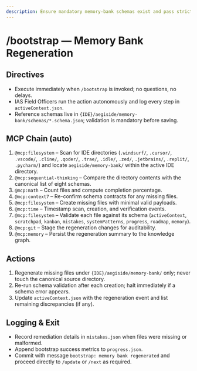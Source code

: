 ```yaml
---
description: Ensure mandatory memory-bank schemas exist and pass strict validation.
---
```


# /bootstrap — Memory Bank Regeneration

## Directives
- Execute immediately when `/bootstrap` is invoked; no questions, no delays.
- IAS Field Officers run the action autonomously and log every step in `activeContext.json`.
- Reference schemas live in `{IDE}/aegiside/memory-bank/schemas/*.schema.json`; validation is mandatory before saving.

## MCP Chain (auto)
1. `@mcp:filesystem` – Scan for IDE directories (`.windsurf/`, `.cursor/`, `.vscode/`, `.cline/`, `.qoder/`, `.trae/`, `.idle/`, `.zed/`, `.jetbrains/`, `.replit/`, `.pycharm/`) and locate `aegiside/memory-bank/` within the active IDE directory.
2. `@mcp:sequential-thinking` – Compare the directory contents with the canonical list of eight schemas.
3. `@mcp:math` – Count files and compute completion percentage.
4. `@mcp:context7` – Re-confirm schema contracts for any missing files.
5. `@mcp:filesystem` – Create missing files with minimal valid payloads.
6. `@mcp:time` – Timestamp scan, creation, and verification events.
7. `@mcp:filesystem` – Validate each file against its schema (`activeContext`, `scratchpad`, `kanban`, `mistakes`, `systemPatterns`, `progress`, `roadmap`, `memory`).
8. `@mcp:git` – Stage the regeneration changes for auditability.
9. `@mcp:memory` – Persist the regeneration summary to the knowledge graph.

## Actions
1. Regenerate missing files under `{IDE}/aegiside/memory-bank/` only; never touch the canonical source directory.
2. Re-run schema validation after each creation; halt immediately if a schema error appears.
3. Update `activeContext.json` with the regeneration event and list remaining discrepancies (if any).

## Logging & Exit
- Record remediation details in `mistakes.json` when files were missing or malformed.
- Append bootstrap success metrics to `progress.json`.
- Commit with message `bootstrap: memory bank regenerated` and proceed directly to `/update` or `/next` as required.
